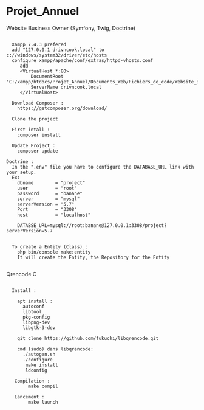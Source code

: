 # Projet_Annuel

Website Business Owner (Symfony, Twig, Doctrine)
~~~~~~~~~~~~~~~~~~~~~~~~~~~~~~~~~~~~~~~~~~~~~~~~~~~~~~~~~~~~~~~~~~~~~~~~~~~~~~~~~~~

  Xampp 7.4.3 prefered
  add "127.0.0.1 drivncook.local" to c://windows/system32/driver/etc/hosts
  configure xampp/apache/conf/extras/httpd-vhosts.conf
     add 
     <VirtualHost *:80>
         DocumentRoot "C:/xampp/htdocs/Projet_Annuel/Documents_Web/Fichiers_de_code/Website_Business_Owner/public/"
         ServerName drivncook.local
     </VirtualHost>

  Download Composer :
    https://getcomposer.org/download/

  Clone the project

  First intall :
    composer install

  Update Project : 
    composer update

Doctrine : 
  In the ".env" file you have to configure the DATABASE_URL link with your setup.
  Ex: 
    dbname        = "project"
    user          = "root"
    password      = "banane"
    server        = "mysql"
    serverVersion = "5.7"
    Port          = "3308"
    host          = "localhost"
    
    DATABSE_URL=mysql://root:banane@127.0.0.1:3308/project?serverVersion=5.7
    
  
  To create a Entity (Class) : 
    php bin/console make:entity
    It will create the Entity, the Repository for the Entity
    
~~~~~~~~~~~~~~~~~~~~~~~~~~~~~~~~~~~~~~~~~~~~~~~~~~~~~~~~~~~~~~~~~~~~~~~~~~~~~~~~~~~~~~~~~~~~~~~~
Qrencode C
~~~~~~~~~~~~~~~~~~~~~~~~~~~~~~~~~~~~~~~~~~~~~~~~~~~~~~~~~~~~~~~~~~~~~~~~~~~~~~~~~~~~~~~~~~~~~~~~

  Install :
  
    apt install :
      autoconf
      libtool
      pkg-config
      libpng-dev
      libgtk-3-dev
    
    git clone https://github.com/fukuchi/libqrencode.git
    
    cmd (sudo) dans libqrencode: 
      ./autogen.sh
      ./configure
       make install
       ldconfig
   
   Compilation : 
        make compil
   
   Lancement : 
        make launch
